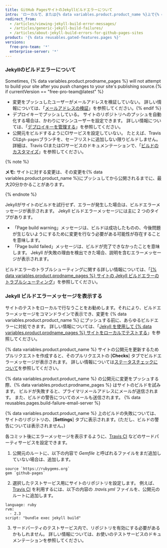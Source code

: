 ```yaml
---
title: GitHub PagesサイトのJekyllビルドエラーについて
intro: 'ローカルで、または{% data variables.product.product_name %}上で{% data variables.product.prodname_pages %}サイトをビルド中にJekyllでエラーが発生した場合には、詳細情報を伴うエラーメッセージが示されます。'
redirect_from:
  - /articles/viewing-jekyll-build-error-messages/
  - /articles/generic-jekyll-build-failures/
  - /articles/about-jekyll-build-errors-for-github-pages-sites
product: '{% data reusables.gated-features.pages %}'
versions:
  free-pro-team: '*'
  enterprise-server: '*'
---
```


### Jekyllのビルドエラーについて

Sometimes, {% data variables.product.prodname_pages %} will not attempt to build your site after you push changes to your site's publishing source.{% if currentVersion == "free-pro-team@latest" %}
- 変更をプッシュしたユーザーがメールアドレスを検証していない。 詳しい情報については、「[メールアドレスの検証](/articles/verifying-your-email-address)」を参照してください。{% endif %}
- デプロイキーでプッシュしている。 サイトのリポジトリへのプッシュを自動化する場合は、かわりにマシンユーザーを設定できます。 詳しい情報については、「[デプロイキーを管理する](/v3/guides/managing-deploy-keys/#machine-users)」を参照してください。
- 公開元をビルドするようにCIサービスを設定していない。 たとえば、Travis CIは`gh-pages`ブランチを、セーフリストに追加しない限りビルドしません。 詳細は、Travis CIまたはCIサービスのドキュメンテーションで、「[ビルドのカスタマイズ](https://docs.travis-ci.com/user/customizing-the-build/#safelisting-or-blocklisting-branches)」を参照してください。

{% note %}

**メモ:** サイトに対する変更は、その変更を{% data variables.product.product_name %}にプッシュしてから公開されるまでに、最大20分かかることがあります。

{% endnote %}

Jekyllがサイトのビルドを試行せず、エラーが発生した場合は、ビルドエラーメッセージが表示されます。 Jekyll ビルドエラーメッセージには主に 2 つのタイプがあります。
- 「Page build warning」メッセージは、ビルドは成功したものの、今後問題が生じないようにするために変更を行なう必要がある可能性が存在することを意味します。
- 「Page build failed」メッセージは、ビルドが完了できなかったことを意味します。 Jekyll が失敗の理由を検出できた場合、説明を含むエラーメッセージが表示されます。

ビルドエラーのトラブルシューティングに関する詳しい情報については、「[{% data variables.product.prodname_pages %} サイトの Jekyll ビルドエラーのトラブルシューティング](/articles/troubleshooting-jekyll-build-errors-for-github-pages-sites)」を参照してください。

### Jekyll ビルドエラーメッセージを表示する

サイトのテストをローカルで行なうことをお勧めします。それにより、ビルドエラーメッセージをコマンドラインで表示でき、変更を {% data variables.product.product_name %} にプッシュする前に、あらゆるビルドエラーに対処できます。 詳しい情報については、「[Jekyll を使用して {% data variables.product.prodname_pages %} サイトをローカルでテストする](/articles/testing-your-github-pages-site-locally-with-jekyll)」を参照してください。

{% data variables.product.product_name %} サイトの公開元を更新するためプルリクエストを作成すると、そのプルリクエストの [**Checks**] タブでビルドエラーメッセージが表示されます。 詳しい情報については[ステータスチェックについて](/articles/about-status-checks)を参照してください。

{% data variables.product.product_name %} の公開元に変更をプッシュする際、{% data variables.product.prodname_pages %} はサイトのビルドを試みます。 ビルドが失敗すると、プライマリメールアドレスにメールが送信されます。 また、ビルドの警告についてのメールも送信されます。 {% data reusables.pages.build-failure-email-server %}

{% data variables.product.product_name %} 上のビルドの失敗については、サイトのリポジトリの、[**Settings**] タブに表示されます。(ただし、ビルドの警告については表示されません。)

各コミット後にエラーメッセージを表示するように、[Travis CI](https://travis-ci.org/) などのサードパーティサービスを設定できます。

1. 公開元のルートに、以下の内容で _Gemfile_ と呼ばれるファイルをまだ追加していない場合は、追加します。
  ```
  source `https://rubygems.org`
  gem `github-pages`
  ```

2. 選択したテストサービス用にサイトのリポジトリを設定します。 例えば、[Travis CI](https://travis-ci.org/) を利用するには、以下の内容の _.travis.yml_ ファイルを、公開元のルートに追加します。
  ```
  language: ruby
  rvm:
    - 2.3
  script: "bundle exec jekyll build"
  ```
3. サードパーティのテストサービス内で、リポジトリを有効にする必要があるかもしれません。 詳しい情報については、お使いのテストサービスのドキュメンテーションを参照してください。
